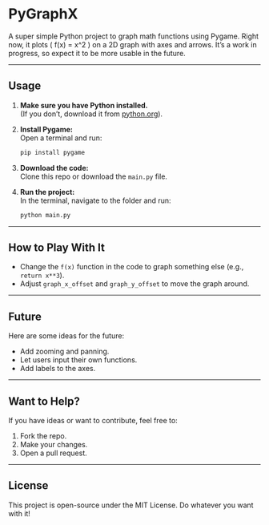 # PyGraphX

A super simple Python project to graph math functions using Pygame. Right now,
it plots \( f(x) = x^2 \) on a 2D graph with axes and arrows. It’s a work in
progress, so expect it to be more usable in the future.

---

## Usage

1. **Make sure you have Python installed.**  
   (If you don’t, download it from [python.org](https://www.python.org/)).

2. **Install Pygame:**  
   Open a terminal and run:  
   ```bash
   pip install pygame
   ```

3. **Download the code:**  
   Clone this repo or download the `main.py` file.

4. **Run the project:**  
   In the terminal, navigate to the folder and run:  
   ```bash
   python main.py
   ```

---

## How to Play With It

- Change the `f(x)` function in the code to graph something else (e.g., `return x**3`).
- Adjust `graph_x_offset` and `graph_y_offset` to move the graph around.

---

## Future

Here are some ideas for the future:
- Add zooming and panning.
- Let users input their own functions.
- Add labels to the axes.

---

## Want to Help?

If you have ideas or want to contribute, feel free to:
1. Fork the repo.
2. Make your changes.
3. Open a pull request.

---

## License

This project is open-source under the MIT License. Do whatever you want with it!
